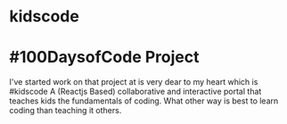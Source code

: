 # kidscode
# #100DaysofCode Project
I've started work on that project at is very dear to my heart which is #kidscode 
A (Reactjs Based) collaborative and interactive portal that teaches kids the fundamentals of coding. 
What other way is best to learn coding than teaching it others.
